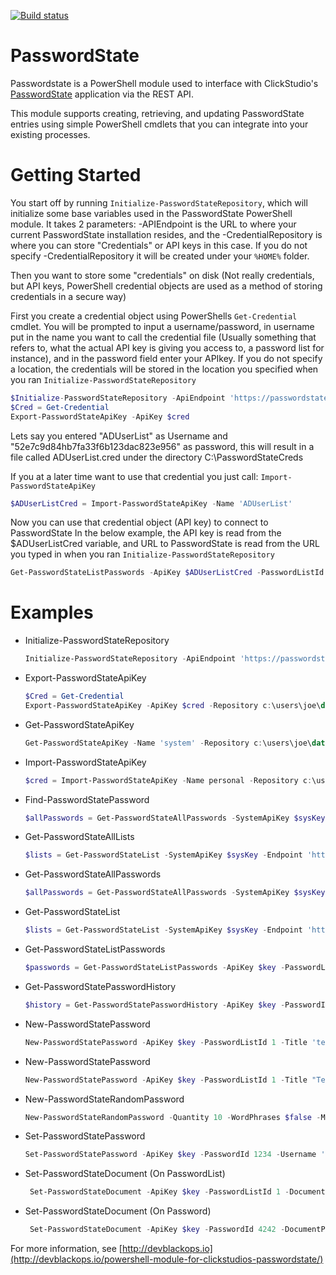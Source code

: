 [![Build status](https://ci.appveyor.com/api/projects/status/1019ek26bd5x2op2?svg=true)](https://ci.appveyor.com/project/devblackops/passwordstate)

# PasswordState

Passwordstate is a PowerShell module used to interface with
ClickStudio's [PasswordState](http://www.clickstudios.com.au/) application via the REST API.

This module supports creating, retrieving, and updating
PasswordState entries using simple PowerShell cmdlets that
you can integrate into your existing processes.

# Getting Started
You start off by running `Initialize-PasswordStateRepository`, which will initialize some base variables used in the PasswordState PowerShell module. It takes 2 parameters: -APIEndpoint is the URL to where your current PasswordState installation resides, and the -CredentialRepository is where you can store "Credentials" or API keys in this case.
If you do not specify -CredentialRepository it will be created under your `%HOME%` folder.

Then you want to store some "credentials" on disk (Not really credentials, but API keys, PowerShell credential objects are used as a method of storing credentials in a secure way)

First you create a credential object using PowerShells `Get-Credential` cmdlet. You will be prompted to input a username/password, in username put in the name you want to call the credential file (Usually something that refers to, what the actual API key is giving you access to, a password list for instance), and in the password field enter your APIkey. If you do not specify a location, the credentials will be stored in the location you specified when you ran `Initialize-PasswordStateRepository`


   ```powershell
   $Initialize-PasswordStateRepository -ApiEndpoint 'https://passwordstate.local/api' -CredentialRepository 'C:\PasswordStateCreds'
   $Cred = Get-Credential
   Export-PasswordStateApiKey -ApiKey $cred
   ```

Lets say you entered "ADUserList" as Username and "52e7c9d84hb7fa33f6b123dac823e956" as password, this will result in a file called  ADUserList.cred under the directory C:\PasswordStateCreds

If you at a later time want to use that credential you just call: `Import-PasswordStateApiKey`


```powershell
$ADUserListCred = Import-PasswordStateApiKey -Name 'ADUserList'
```
Now you can use that credential object (API key) to connect to PasswordState
In the below example, the API key is read from the $ADUserListCred variable, and URL to PasswordState is read from the URL you typed in when you ran `Initialize-PasswordStateRepository`
```powershell
Get-PasswordStateListPasswords -ApiKey $ADUserListCred -PasswordListId 42
```


# Examples

 - Initialize-PasswordStateRepository

	```powershell
	Initialize-PasswordStateRepository -ApiEndpoint 'https://passwordstate.local/api' -CredentialRepository 'C:\PasswordStateCreds'
	```
 - Export-PasswordStateApiKey

  	```powershell
    $Cred = Get-Credential
    Export-PasswordStateApiKey -ApiKey $cred -Repository c:\users\joe\data\.customrepo
	```
- Get-PasswordStateApiKey

	```powershell
	Get-PasswordStateApiKey -Name 'system' -Repository c:\users\joe\data\.customrepo
	```
- Import-PasswordStateApiKey

	```powershell
	$cred = Import-PasswordStateApiKey -Name personal -Repository c:\users\joe\data\.customrepo
	```

- Find-PasswordStatePassword

	```powershell
	$allPasswords = Get-PasswordStateAllPasswords -SystemApiKey $sysKey -Endpoint 'https://passwordstate.local'
	```
- Get-PasswordStateAllLists

	```powershell
	$lists = Get-PasswordStateList -SystemApiKey $sysKey -Endpoint 'https://passwordstate.local'
	```
- Get-PasswordStateAllPasswords

	```powershell
	$allPasswords = Get-PasswordStateAllPasswords -SystemApiKey $sysKey -Endpoint 'https://passwordstate.local'
	```
- Get-PasswordStateList

	```powershell
	$lists = Get-PasswordStateList -SystemApiKey $sysKey -Endpoint 'https://passwordstate.local'
	```
- Get-PasswordStateListPasswords

	```powershell
	$passwords = Get-PasswordStateListPasswords -ApiKey $key -PasswordListId 1234 -Endpoint 'https://passwordstate.local'
	```
- Get-PasswordStatePasswordHistory

	```powershell
	$history = Get-PasswordStatePasswordHistory -ApiKey $key -PasswordId 1234 -Endpoint 'https://passwordstate.local'
	```
- New-PasswordStatePassword

	```powershell
	New-PasswordStatePassword -ApiKey $key -PasswordListId 1 -Title 'testPassword' -Username 'testPassword' -Description 'this is a test' -GeneratePassword
	```
- New-PasswordStatePassword

	```powershell
	New-PasswordStatePassword -ApiKey $key -PasswordListId 1 -Title "TestDocument" -Username "testDoc" -GeneratePassword -DocumentPath "C:\temp\SecureDoc.txt" -DocumentName SecureDoc.txt -DocumentDescription 'My Very Secure Document'
	```

- New-PasswordStateRandomPassword
	```powershell
	New-PasswordStateRandomPassword -Quantity 10 -WordPhrases $false -MinLength 20
	```

- Set-PasswordStatePassword
	```powershell
	Set-PasswordStatePassword -ApiKey $key -PasswordId 1234 -Username 'mypassword'
	```
- Set-PasswordStateDocument (On PasswordList)

	```powershell
	 Set-PasswordStateDocument -ApiKey $key -PasswordListId 1 -DocumentPath "C:\temp\Secure.txt" -DocumentName SecureDoc.txt -DocumentDescription 'My Very Secure Document'
	```
- Set-PasswordStateDocument (On Password)

	```powershell
	 Set-PasswordStateDocument -ApiKey $key -PasswordId 4242 -DocumentPath "C:\temp\Secure.txt" -DocumentName SecureDoc.txt -DocumentDescription 'My Very Secure Document'
	```



For more information, see [http://devblackops.io](http://devblackops.io/powershell-module-for-clickstudios-passwordstate/)